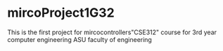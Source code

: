 # mircoProject1G32
This is the first project for mircocontrollers"CSE312" course for 3rd year computer engineering ASU faculty of engineering
